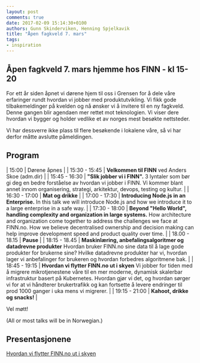 ```yaml
---
layout: post
comments: true
date: 2017-02-09 15:14:30+0100
authors: Gunn Skinderviken, Henning Spjelkavik
title: "Åpen fagkveld 7. mars"
tags:
- inspiration
---
```


## Åpen fagkveld 7. mars hjemme hos FINN - kl 15-20

For ett år siden åpnet vi dørene hjem til oss i Grensen for å dele våre erfaringer rundt hvordan vi jobber med produktutvikling. Vi fikk gode tilbakemeldinger på kvelden og nå ønsker vi å invitere til en ny fagkveld. Denne gangen blir agendaen mer rettet mot teknologien. Vi viser dere hvordan vi bygger og holder vedlike et av norges mest besøkte nettsteder.

Vi har dessverre ikke plass til flere besøkende i lokalene våre, så vi har derfor måtte avslutte påmeldingen.

## Program

| 15:00 	    | Dørene åpnes | 
| 15:30 - 15:45 | **Velkommen til FINN** ved Anders Skoe (adm.dir) |
| 15:45 - 16:30 | **"Slik jobber vi i FINN".** 3 lyntaler som bør gi deg en bedre forståelse av hvordan vi jobber i FINN. Vi kommer blant annet innom organisering, strategi, arkitektur, devops, testing og kultur. |
| 16:30 - 17:00 | **Mat og drikke** |
| 17:00 - 17:30 | **Introducing Node.js in an Enterprise.** In this talk we will introduce Node.js and how we introduce it to a large enterprise in a safe way. |
| 17:30 - 18:00	| **Beyond "Hello World", handling complexity and organization in large systems.** How architecture and organization come together to address the challenges we face at FINN.no. How we believe decentralised ownership and decision making can help improve development speed and product quality over time. |
| 18.00 - 18.15	| **Pause** |
| 18:15 - 18.45	| **Maskinlæring, anbefalingsalgoritmer og datadrevne produkter** Hvordan bruker FINN.no sine data til å lage gode produkter for brukerne sine? Hvilke datadrevne produkter har vi, hvordan lager vi anbefalinger for brukeren og hvordan forbedres algoritmene bak. |
| 18:45 - 19:15	| **Hvordan vi flytter FINN.no ut i skyen** Vi jobber for tiden med å migrere mikrotjenestene våre til en mer moderne, dynamisk skalerbar infrastruktur basert på Kubernetes. Hvordan gjør vi det, og hvordan sørger vi for at vi håndterer brukertrafikk og kan fortsette å levere endringer til prod 1000 ganger i uka mens vi migrerer. |
| 19:15 - 21:00	| **Kahoot, drikke og snacks!** |


Vel møtt!

(All or most talks will be in Norwegian.)


## Presentasjonene 


[Hvordan vi flytter FINN.no ut i skyen](https://docs.google.com/presentation/d/1Yy7VswgxZb6olZtGhXN3fRFR6Hk1dXWb1a60mihnWsY/edit#slide=id.g16e8500e57_0_269)
